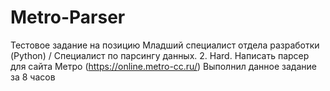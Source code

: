 # Metro-Parser
Тестовое задание на позицию Младший специалист отдела разработки (Python) / Специалист по парсингу данных. 
2. Hard. Написать парсер для сайта Метро (https://online.metro-cc.ru/)
Выполнил данное задание за 8 часов
